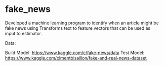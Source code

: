 # fake_news
Developed a machine learning program to identify when an article might be fake news using Transforms text to feature vectors that can be used as input to estimator.

Data:

Build Model: https://www.kaggle.com/c/fake-news/data
Test Model: https://www.kaggle.com/clmentbisaillon/fake-and-real-news-dataset
